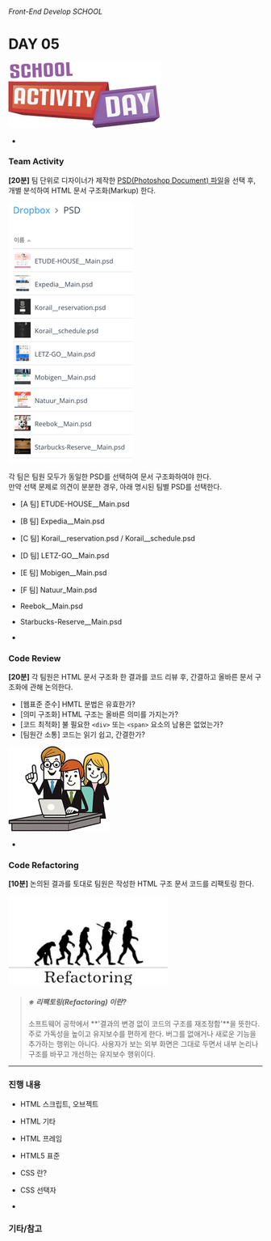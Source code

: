 ###### Front-End Develop SCHOOL

# DAY 05

![school_activity_day](../Assets/school_activity_day.jpg)

-

### Team Activity

**[20분]** 팀 단위로 디자이너가 제작한 [PSD(Photoshop Document) 파일](https://www.dropbox.com/sh/pl3vrst3re24sht/AAD-koAIko_i493P-v9hSF1Ia?dl=0)을 선택 후, 개별 분석하여 HTML 문서 구조화(Markup) 한다.

![PSD_Lists](../Assets/PSD_Lists.png)

각 팀은 팀원 모두가 동일한 PSD를 선택하여 문서 구조화하여야 한다.<br>
만약 선택 문제로 의견이 분분한 경우, 아래 명시된 팀별 PSD를 선택한다.

- [A 팀] ETUDE-HOUSE__Main.psd
- [B 팀] Expedia__Main.psd
- [C 팀] Korail__reservation.psd / Korail__schedule.psd
- [D 팀] LETZ-GO__Main.psd
- [E 팀] Mobigen__Main.psd
- [F 팀] Natuur_Main.psd
- Reebok__Main.psd
- Starbucks-Reserve__Main.psd

-

### Code Review

**[20분]** 각 팀원은 HTML 문서 구조화 한 결과를 코드 리뷰 후, 간결하고 올바른 문서 구조화에 관해 논의한다.

- [웹표준 준수] HMTL 문법은 유효한가?
- [의미 구조화] HTML 구조는 올바른 의미를 가지는가?
- [코드 최적화] 불 필요한 `<div>` 또는 `<span>` 요소의 남용은 없었는가?
- [팀원간 소통] 코드는 읽기 쉽고, 간결한가?

![over-the-shoulder-code-review](../Assets/over-the-shoulder-code-review.png)

-

### Code Refactoring

**[10분]** 논의된 결과를 토대로 팀원은 작성한 HTML 구조 문서 코드를 리팩토링 한다.

![refactoring](../Assets/refactoring.jpg)

> ##### ※ 리팩토링(Refactoring) 이란?
> 소프트웨어 공학에서 **'결과의 변경 없이 코드의 구조를 재조정함'**을 뜻한다. 주로 가독성을 높이고 유지보수를 편하게 한다. 버그를 없애거나 새로운 기능을 추가하는 행위는 아니다. 사용자가 보는 외부 화면은 그대로 두면서 내부 논리나 구조를 바꾸고 개선하는 유지보수 행위이다.

---

### 진행 내용

- HTML 스크립트, 오브젝트
- HTML 기타
- HTML 프레임
- HTML5 표준
- CSS 란?
- CSS 선택자

-

### 기타/참고

<!-- - [pages.github.com](https://pages.github.com/) -->